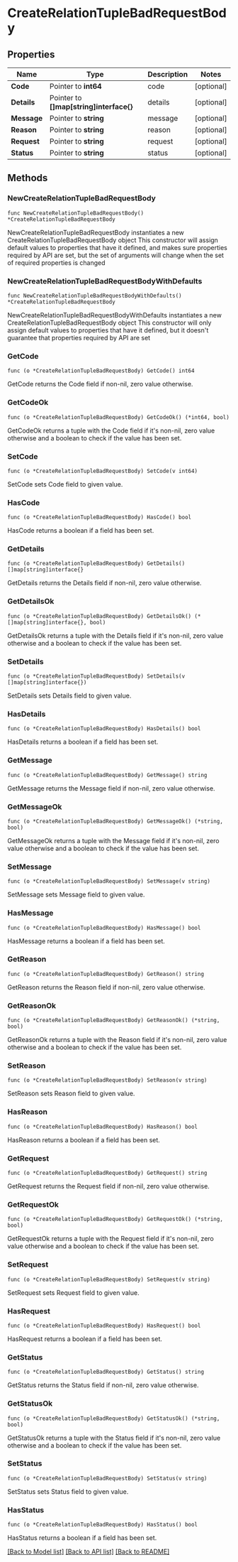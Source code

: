 # CreateRelationTupleBadRequestBody

## Properties

Name | Type | Description | Notes
------------ | ------------- | ------------- | -------------
**Code** | Pointer to **int64** | code | [optional] 
**Details** | Pointer to **[]map[string]interface{}** | details | [optional] 
**Message** | Pointer to **string** | message | [optional] 
**Reason** | Pointer to **string** | reason | [optional] 
**Request** | Pointer to **string** | request | [optional] 
**Status** | Pointer to **string** | status | [optional] 

## Methods

### NewCreateRelationTupleBadRequestBody

`func NewCreateRelationTupleBadRequestBody() *CreateRelationTupleBadRequestBody`

NewCreateRelationTupleBadRequestBody instantiates a new CreateRelationTupleBadRequestBody object
This constructor will assign default values to properties that have it defined,
and makes sure properties required by API are set, but the set of arguments
will change when the set of required properties is changed

### NewCreateRelationTupleBadRequestBodyWithDefaults

`func NewCreateRelationTupleBadRequestBodyWithDefaults() *CreateRelationTupleBadRequestBody`

NewCreateRelationTupleBadRequestBodyWithDefaults instantiates a new CreateRelationTupleBadRequestBody object
This constructor will only assign default values to properties that have it defined,
but it doesn't guarantee that properties required by API are set

### GetCode

`func (o *CreateRelationTupleBadRequestBody) GetCode() int64`

GetCode returns the Code field if non-nil, zero value otherwise.

### GetCodeOk

`func (o *CreateRelationTupleBadRequestBody) GetCodeOk() (*int64, bool)`

GetCodeOk returns a tuple with the Code field if it's non-nil, zero value otherwise
and a boolean to check if the value has been set.

### SetCode

`func (o *CreateRelationTupleBadRequestBody) SetCode(v int64)`

SetCode sets Code field to given value.

### HasCode

`func (o *CreateRelationTupleBadRequestBody) HasCode() bool`

HasCode returns a boolean if a field has been set.

### GetDetails

`func (o *CreateRelationTupleBadRequestBody) GetDetails() []map[string]interface{}`

GetDetails returns the Details field if non-nil, zero value otherwise.

### GetDetailsOk

`func (o *CreateRelationTupleBadRequestBody) GetDetailsOk() (*[]map[string]interface{}, bool)`

GetDetailsOk returns a tuple with the Details field if it's non-nil, zero value otherwise
and a boolean to check if the value has been set.

### SetDetails

`func (o *CreateRelationTupleBadRequestBody) SetDetails(v []map[string]interface{})`

SetDetails sets Details field to given value.

### HasDetails

`func (o *CreateRelationTupleBadRequestBody) HasDetails() bool`

HasDetails returns a boolean if a field has been set.

### GetMessage

`func (o *CreateRelationTupleBadRequestBody) GetMessage() string`

GetMessage returns the Message field if non-nil, zero value otherwise.

### GetMessageOk

`func (o *CreateRelationTupleBadRequestBody) GetMessageOk() (*string, bool)`

GetMessageOk returns a tuple with the Message field if it's non-nil, zero value otherwise
and a boolean to check if the value has been set.

### SetMessage

`func (o *CreateRelationTupleBadRequestBody) SetMessage(v string)`

SetMessage sets Message field to given value.

### HasMessage

`func (o *CreateRelationTupleBadRequestBody) HasMessage() bool`

HasMessage returns a boolean if a field has been set.

### GetReason

`func (o *CreateRelationTupleBadRequestBody) GetReason() string`

GetReason returns the Reason field if non-nil, zero value otherwise.

### GetReasonOk

`func (o *CreateRelationTupleBadRequestBody) GetReasonOk() (*string, bool)`

GetReasonOk returns a tuple with the Reason field if it's non-nil, zero value otherwise
and a boolean to check if the value has been set.

### SetReason

`func (o *CreateRelationTupleBadRequestBody) SetReason(v string)`

SetReason sets Reason field to given value.

### HasReason

`func (o *CreateRelationTupleBadRequestBody) HasReason() bool`

HasReason returns a boolean if a field has been set.

### GetRequest

`func (o *CreateRelationTupleBadRequestBody) GetRequest() string`

GetRequest returns the Request field if non-nil, zero value otherwise.

### GetRequestOk

`func (o *CreateRelationTupleBadRequestBody) GetRequestOk() (*string, bool)`

GetRequestOk returns a tuple with the Request field if it's non-nil, zero value otherwise
and a boolean to check if the value has been set.

### SetRequest

`func (o *CreateRelationTupleBadRequestBody) SetRequest(v string)`

SetRequest sets Request field to given value.

### HasRequest

`func (o *CreateRelationTupleBadRequestBody) HasRequest() bool`

HasRequest returns a boolean if a field has been set.

### GetStatus

`func (o *CreateRelationTupleBadRequestBody) GetStatus() string`

GetStatus returns the Status field if non-nil, zero value otherwise.

### GetStatusOk

`func (o *CreateRelationTupleBadRequestBody) GetStatusOk() (*string, bool)`

GetStatusOk returns a tuple with the Status field if it's non-nil, zero value otherwise
and a boolean to check if the value has been set.

### SetStatus

`func (o *CreateRelationTupleBadRequestBody) SetStatus(v string)`

SetStatus sets Status field to given value.

### HasStatus

`func (o *CreateRelationTupleBadRequestBody) HasStatus() bool`

HasStatus returns a boolean if a field has been set.


[[Back to Model list]](../README.md#documentation-for-models) [[Back to API list]](../README.md#documentation-for-api-endpoints) [[Back to README]](../README.md)


